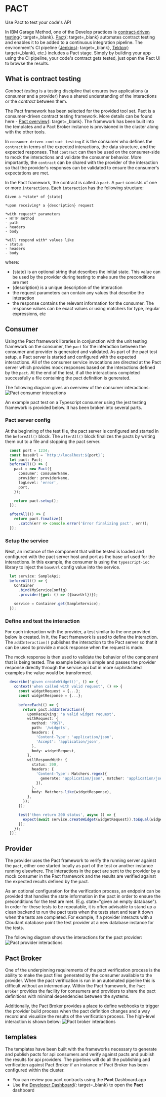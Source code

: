 # PACT

<!--- cSpell:ignore pactbroker -->
Use Pact to test your code's API

In IBM Garage Method, one of the Develop practices is [contract-driven testing](https://www.ibm.com/garage/method/practices/code/contract-driven-testing){: target=_blank}. [Pact](https://docs.pact.io/){: target=_blank} automates contract testing and enables it to be added to a continuous integration pipeline. The environment's CI pipeline ([Jenkins](jenkins.md){: target=_blank}, [Tekton](tekton.md){: target=_blank}, etc.) includes a Pact stage. Simply by building your app using the CI pipeline, your code's contract gets tested, just open the Pact UI to browse the results.

## What is contract testing

_Contract testing_ is a testing discipline that ensures two applications (a consumer and a provider) have a shared understanding of the interactions or the _contract_ between them.

The Pact framework has been selected for the provided tool set. Pact is a consumer-driven contract testing framework. More details can be found here - [Pact overview](https://docs.pact.io/){: target=_blank}. The framework has been built into the templates and a Pact Broker instance is provisioned in the cluster along with the other tools.

In `consumer-driven contract testing` it is the consumer who defines the `contract` in terms of the expected interactions, the data structure, and the expected responses. That `contract` can then be used on the consumer-side to mock the interactions and validate the consumer behavior. More importantly, the `contract` can be shared with the provider of the interaction so that the provider's responses can be validated to ensure the consumer's expectations are met.

In the Pact framework, the contract is called a `pact`. A `pact` consists of one or more `interactions`. Each `interaction` has the following structure:

```text
Given a *state* of {state}

*upon receiving* a {description} request

*with request* parameters
- HTTP method
- path
- headers
- body

*will respond with* values like
- status
- headers
- body
```

where:

- {state} is an optional string that describes the initial state. This value can be used by the provider during testing to make sure the preconditions are met
- {description} is a unique description of the interaction
- the request parameters can contain any values that describe the interaction
- the response contains the relevant information for the consumer. The response values can be exact values or using matchers for type, regular expressions, etc

## Consumer

Using the Pact framework libraries in conjunction with the unit testing framework on the consumer, the `pact` for the interaction between the consumer and provider is generated and validated. As part of the pact test setup, a Pact server is started and configured with the expected interactions. All of the consumer service invocations are directed at the Pact server which provides mock responses based on the interactions defined by the `pact`. At the end of the test, if all the interactions completed successfully a file containing the pact definition is generated.

The following diagram gives an overview of the consumer interactions:
![Pact consumer interactions](images/PactFramework-consumer.png)

An example pact test on a Typescript consumer using the jest testing framework is provided below. It has been broken into several parts.

### Pact server config

At the beginning of the test file, the pact server is configured and started in the `beforeAll()` block. The `afterAll()` block finalizes the pacts by writing them out to a file and stopping the pact server.

```typescript
  const port = 1234;
  const baseUrl = `http://localhost:${port}`;
  let pact: Pact;
  beforeAll(() => {
    pact = new Pact({
      consumer: consumerName,
      provider: providerName,
      logLevel: 'error',
      port,
    });

    return pact.setup();
  });

  afterAll(() => {
    return pact.finalize()
      .catch(err => console.error('Error finalizing pact', err));
  });
```

### Setup the service

Next, an instance of the component that will be tested is loaded and configured with the pact server host and port as the base url used for the interactions. In this example, the consumer is using the `typescript-ioc` library to inject the `baseUrl` config value into the service.

```typescript  
  let service: SampleApi;
  beforeAll(() => {
    Container
      .bind(MyServiceConfig)
      .provider({get: () => ({baseUrl})});
    
    service = Container.get(SampleService);
  });
```

### Define and test the interaction

For each interaction with the provider, a test similar to the one provided below is created. In it, the Pact framework is used to define the interaction. The `addInteraction()` publishes the interaction to the Pact server so that it can be used to provide a mock response when the
request is made.

The mock response is then used to validate the behavior of the component that is being tested.  The example below is simple and passes the provider response directly through the service api but in more sophisticated examples the value would be transformed.

```typescript
  describe('given createWidget()', () => {
    context('when called with valid request', () => {
      const widgetRequest = {...};
      const widgetResponse = {...};
      
      beforeEach(() => {
        return pact.addInteraction({
          uponReceiving: 'a valid widget request',
          withRequest: {
            method: 'POST',
            path: '/widgets',
            headers: {
              'Content-Type': 'application/json',
              'Accept': 'application/json',
            },
            body: widgetRequest,
          },
          willRespondWith: {
            status: 200,
            headers: {
              'Content-Type': Matchers.regex({
                generate: 'application/json', matcher: 'application/json.*'
              }),
            },
            body: Matchers.like(widgetResponse),
          },
        });
      });

      test('then return 200 status', async () => {
        expect(await service.createWidget(widgetRequest)).toEqual(widgetResponse);
      });
    });
  });
```

## Provider

The provider uses the Pact framework to verify the running server against the `pact`, either one started locally as part of the test or another instance running elsewhere. The interactions in the pact are sent to the provider by a mock consumer in the Pact framework and the results are verified against the expected results defined by the pact.

As an optional configuration for the verification process, an endpoint can be provided that handles the state information in the pact in order to ensure the preconditions for the test are met. (E.g. state="given an empty database"). In order for these tests to be repeatable, it is often advisable to stand up a clean backend to run the pact tests when the tests start and tear it down when the tests are completed. For example, if a provider interacts with a Cloudant database point the test provider at a new database instance for the tests.

The following diagram shows the interactions for the pact provider:
![Pact provider interactions](images/PactFramework-provider.png)

## Pact Broker

One of the underpinning requirements of the pact verification process is the ability to make the pact files generated by the consumer available to the provider. When the pact verification is run in an automated pipeline this is difficult without an intermediary. Within the Pact framework, the `Pact Broker` provides the facility for consumers and providers to share the pact definitions with minimal dependencies between the systems.

Additionally, the Pact Broker provides a place to define webhooks to trigger the provider build process when the pact definition changes and a way record and visualize the results of the verification process. The high-level interaction is shown below:
![Pact broker interactions](images/PactFramework-pactbroker.png)

## templates

The templates have been built with the frameworks necessary to generate and publish pacts for api consumers and verify against pacts and publish the results for api providers. The pipelines will do all the publishing and verification against Pact Broker if an instance of Pact Broker has been configured within the cluster.

- You can review you pact contracts using the **Pact** Dashboard.app
- Use the [Developer Dashboard](../dashboard.md){: target=_blank} to open the **Pact** dashboard
